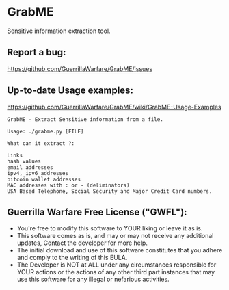 # GrabME
Sensitive information extraction tool.

Report a bug:
-------------
https://github.com/GuerrillaWarfare/GrabME/issues

Up-to-date Usage examples:
-------------------------
https://github.com/GuerrillaWarfare/GrabME/wiki/GrabME-Usage-Examples

    GrabME - Extract Sensitive information from a file.

    Usage: ./grabme.py [FILE]

    What can it extract ?:

    Links
    hash values
    email addresses
    ipv4, ipv6 addresses
    bitcoin wallet addresses
    MAC addresses with : or - (deliminators)
    USA Based Telephone, Social Security and Major Credit Card numbers.

Guerrilla Warfare Free License ("GWFL"):
----------------------------------------
- You're free to modify this software to YOUR liking or leave it as is.
- This software comes as is, and may or may not receive any additional updates, Contact the developer for more help.
- The initial download and use of this software constitutes that you adhere and comply to the writing of this EULA.
- The Developer is NOT at ALL under any circumstances responsible for YOUR actions or the actions of any other third part instances that may use this software for any illegal or nefarious activities.

